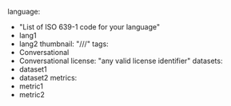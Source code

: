 language: 
  - "List of ISO 639-1 code for your language"
  - lang1
  - lang2
thumbnail: "///"
tags:
- Conversational
- Conversational
license: "any valid license identifier"
datasets:
- dataset1
- dataset2
metrics:
- metric1
- metric2